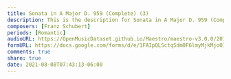 ```yaml
---
title: Sonata in A Major D. 959 (Complete) (3)
description: This is the description for Sonata in A Major D. 959 (Complete) by Franz Schubert
composers: [Franz Schubert]
periods: [Romantic]
audioURL: https://OpenMusicDataset.github.io/Maestro/maestro-v3.0.0/2014/MIDI-UNPROCESSED_19-20-21_R2_2014_MID--AUDIO_19_R2_2014_wav.midi
formURL: https://docs.google.com/forms/d/e/1FAIpQLSctqSdm0F6lmyMjkMjoOIlNttzx_icGT5CaiM8tyRLM0T3-Vg/viewform
comments: true
share: true
date: 2021-08-08T07:43:13-06:00
---
```

